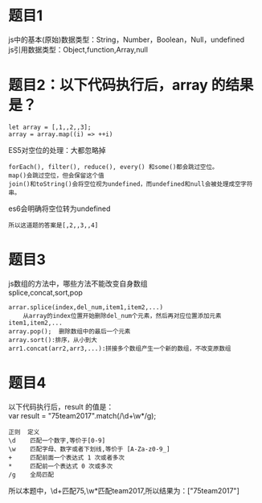# 题目1
js中的基本(原始)数据类型：String，Number，Boolean，Null，undefined  
js引用数据类型：Object,function,Array,null  

# 题目2：以下代码执行后，array 的结果是？
```
let array = [,1,,2,,3];
array = array.map((i) => ++i)
```

ES5对空位的处理：大都忽略掉

    forEach(), filter(), reduce(), every() 和some()都会跳过空位。
    map()会跳过空位，但会保留这个值
    join()和toString()会将空位视为undefined，而undefined和null会被处理成空字符串。

es6会明确将空位转为undefined  

    所以这道题的答案是[,2,,3,,4]

# 题目3
js数组的方法中，哪些方法不能改变自身数组  
splice,concat,sort,pop  

    arrar.splice(index,del_num,item1,item2,...)
        从array的index位置开始删除del_num个元素，然后再对应位置添加元素item1,item2,...
    array.pop();  删除数组中的最后一个元素
    array.sort():排序，从小到大
    arr1.concat(arr2,arr3,...):拼接多个数组产生一个新的数组，不改变原数组

# 题目4
以下代码执行后，result 的值是：  
var result = "75team2017".match(/\d+\w*/g);  

    正则  定义
    \d    匹配一个数字,等价于[0-9]
    \w    匹配字母、数字或者下划线,等价于 [A-Za-z0-9_]
    +     匹配前面一个表达式 1 次或者多次
    *     匹配前一个表达式 0 次或多次
    /g    全局匹配

所以本题中，\d+匹配75,\w*匹配team2017,所以结果为：[&quot;75team2017&quot;]  
